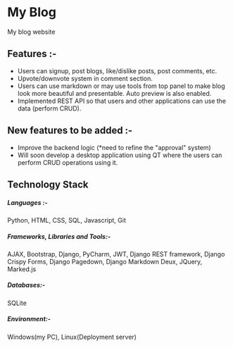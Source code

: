 # My Blog
My blog website

## Features :-
 * Users can signup, post blogs, like/dislike posts, post comments, etc.
 * Upvote/downvote system in comment section.
 * Users can use markdown or may use tools from top panel to make blog look more beautiful and presentable. Auto preview
  is also enabled. 
 * Implemented REST API so that users and other applications can use the data (perform CRUD).
 
 ## New features to be added :-
 * Improve the backend logic (*need to refine the "approval" system)
 * Will soon develop a desktop application using QT where the users can perform CRUD operations using it.
 
 ## Technology Stack
 ##### Languages :-
Python, HTML, CSS, SQL, Javascript, Git

##### Frameworks, Libraries and Tools:-
AJAX, Bootstrap, Django, PyCharm, JWT, Django REST framework, Django Crispy Forms, Django Pagedown, Django Markdown Deux,
JQuery, Marked.js

##### Databases:-
SQLite

##### Environment:-
Windows(my PC), Linux(Deployment server)